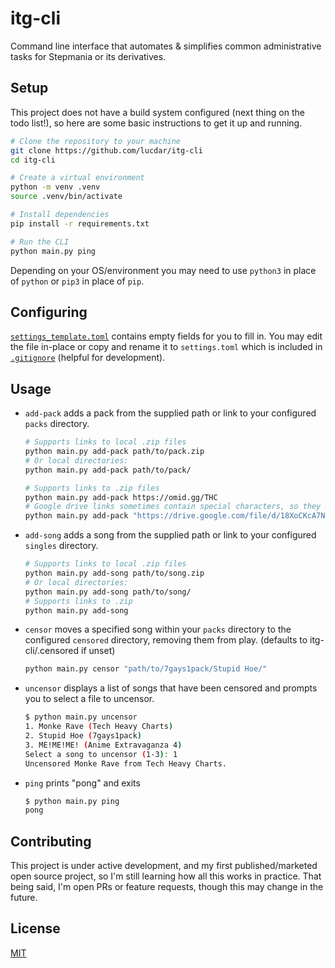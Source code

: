 # itg-cli

Command line interface that automates & simplifies common administrative tasks for Stepmania or its derivatives.

## Setup

This project does not have a build system configured (next thing on the todo list!), so here are some basic instructions to get it up and running.

```Bash
# Clone the repository to your machine
git clone https://github.com/lucdar/itg-cli
cd itg-cli

# Create a virtual environment
python -m venv .venv
source .venv/bin/activate

# Install dependencies
pip install -r requirements.txt

# Run the CLI
python main.py ping
```

Depending on your OS/environment you may need to use `python3` in place of `python` or `pip3` in place of `pip`.

## Configuring

[`settings_template.toml`](settings_template.toml) contains empty fields for you to fill in. You may edit the file in-place or copy and rename it to `settings.toml` which is included in [`.gitignore`](.gitignore) (helpful for development).

## Usage

* `add-pack` adds a pack from the supplied path or link to your configured `packs` directory.
  
    ```Bash
    # Supports links to local .zip files
    python main.py add-pack path/to/pack.zip
    # Or local directories:
    python main.py add-pack path/to/pack/

    # Supports links to .zip files
    python main.py add-pack https://omid.gg/THC
    # Google drive links sometimes contain special characters, so they should be surrounded in quotes
    python main.py add-pack "https://drive.google.com/file/d/18XoCKcA7N4ptE6U7wOJIJgfVwTAyuA10/view"
    ```

* `add-song` adds a song from the supplied path or link to your configured `singles` directory.

    ```Bash
    # Supports links to local .zip files
    python main.py add-song path/to/song.zip
    # Or local directories:
    python main.py add-song path/to/song/
    # Supports links to .zip 
    python main.py add-song 
    ```

* `censor` moves a specified song within your `packs` directory to the configured `censored` directory, removing them from play. (defaults to itg-cli/.censored if unset)

    ```Bash
    python main.py censor "path/to/7gays1pack/Stupid Hoe/"
    ```

* `uncensor` displays a list of songs that have been censored and prompts you to select a file to uncensor.

    ```Bash
    $ python main.py uncensor
    1. Monke Rave (Tech Heavy Charts)
    2. Stupid Hoe (7gays1pack)
    3. ME!ME!ME! (Anime Extravaganza 4)
    Select a song to uncensor (1-3): 1
    Uncensored Monke Rave from Tech Heavy Charts.
    ```

* `ping` prints "pong" and exits

    ```Bash
    $ python main.py ping
    pong
    ```

## Contributing

This project is under active development, and my first published/marketed open source project, so I'm still learning how all this works in practice. That being said, I'm open PRs or feature requests, though this may change in the future.

## License

[MIT](https://choosealicense.com/licenses/mit/)
